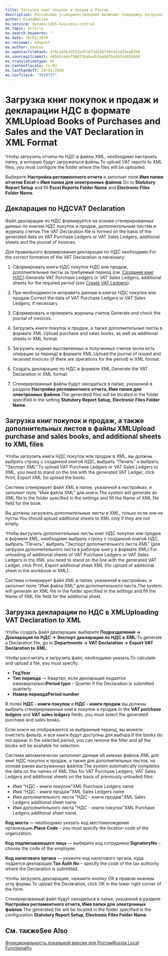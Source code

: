 ```yaml
---
title: Загрузка книг покупок и продаж в России
description: Российские усовершенствования включают поддержку загрузки книг покупок и продаж и деклараций НДС в формате XML.
author: DianaMalina
ms.service: dynamics365-business-central
ms.topic: article
ms.search.keywords: ''
ms.date: 10/01/2020
ms.reviewer: edupont
ms.author: soalex
ms.openlocfilehash: 470ca43b37031bd7c673d25bf39fd15d33ea87b8
ms.sourcegitcommit: ddbb5cede750df1baba4b3eab8fbed6744b5b9d6
ms.translationtype: HT
ms.contentlocale: ru-RU
ms.lasthandoff: 10/01/2020
ms.locfileid: "3919757"
---
```

# <a name="upload-books-of-purchases-and-sales-and-the-vat-declaration-in-xml-format"></a><span data-ttu-id="fcca1-103">Загрузка книг покупок и продаж и декларации НДС в формате XML</span><span class="sxs-lookup"><span data-stu-id="fcca1-103">Upload Books of Purchases and Sales and the VAT Declaration in XML Format</span></span>

<span data-ttu-id="fcca1-104">Чтобы загрузить отчеты по НДС в файлы XML, необходимо настроить папку, в которую будут загружаться файлы.</span><span class="sxs-lookup"><span data-stu-id="fcca1-104">To upload VAT reports to XML files, you must configure the folder where the files will be uploaded.</span></span>

<span data-ttu-id="fcca1-105">Выберите **Настройка регламентного отчета** и заполнит поля **Имя папки отчетов Excel** и **Имя папки для электронных файлов**.</span><span class="sxs-lookup"><span data-stu-id="fcca1-105">Go to **Statutory Report Setup** and fill **Excel Reports Folder Name** and **Electronic Files Folder Name**.</span></span>

## <a name="vat-declaration"></a><span data-ttu-id="fcca1-106">Декларация по НДС</span><span class="sxs-lookup"><span data-stu-id="fcca1-106">VAT Declaration</span></span>

<span data-ttu-id="fcca1-107">Файл декларации по НДС формируется на основе сгенерированных данных по книгам НДС покупок и продаж, дополнительным листам и журналу счетов.</span><span class="sxs-lookup"><span data-stu-id="fcca1-107">The VAT Declaration file is formed on the basis of the generated data on VAT Purchase Ledgers or VAT Sales Ledgers, additional sheets and the journal of invoices.</span></span>

<span data-ttu-id="fcca1-108">Для правильного формирования декларации по НДС необходимо:</span><span class="sxs-lookup"><span data-stu-id="fcca1-108">For the correct formation of the VAT Declaration is necessary:</span></span>

1. <span data-ttu-id="fcca1-109">Сформировать книги НДС покупок НДС или продаж, дополнительные листы за требуемый период (см. [Создание книг НДС](How-to-Create-VAT-Ledgers.md)).</span><span class="sxs-lookup"><span data-stu-id="fcca1-109">Generate VAT Purchase Ledgers or VAT Sales Ledgers, additional sheets for the required period (see [Create VAT Ledgers](How-to-Create-VAT-Ledgers.md)).</span></span>

2. <span data-ttu-id="fcca1-110">При необходимости исправить данные в книгах НДС покупок или продаж.</span><span class="sxs-lookup"><span data-stu-id="fcca1-110">Correct the data of VAT Purchase Ledgers or VAT Sales Ledgers, if necessary.</span></span>

3. <span data-ttu-id="fcca1-111">Сформировать и проверить журналы счетов.</span><span class="sxs-lookup"><span data-stu-id="fcca1-111">Generate and check the journal of invoices.</span></span>

4. <span data-ttu-id="fcca1-112">Загрузить книги покупок и продаж, а также дополнительные листы в формате XML.</span><span class="sxs-lookup"><span data-stu-id="fcca1-112">Upload purchase and sales books, as well as additional sheets in XML format.</span></span>

5. <span data-ttu-id="fcca1-113">Загрузить журнал выставленных и полученных счетов (если есть операции за период) в формате XML.</span><span class="sxs-lookup"><span data-stu-id="fcca1-113">Upload the journal of issued and received invoices (if there are operations for the period) in XML format.</span></span>

6. <span data-ttu-id="fcca1-114">Создать декларацию по НДС в формате XML.</span><span class="sxs-lookup"><span data-stu-id="fcca1-114">Generate the VAT Declaration in XML format.</span></span>

7. <span data-ttu-id="fcca1-115">Сгенерированные файлы будут находиться в папке, указанной в разделе **Настройка регламентного отчета, Имя папки для электронных файлов**.</span><span class="sxs-lookup"><span data-stu-id="fcca1-115">The generated files will be located in the folder specified in the setting **Statutory Report Setup, Electronic Files Folder Name.**</span></span>

## <a name="upload-purchase-and-sales-books-and-additional-sheets-to-xml-files"></a><span data-ttu-id="fcca1-116">Загрузка книг покупок и продаж, а также дополнительных листов в файлы XML</span><span class="sxs-lookup"><span data-stu-id="fcca1-116">Upload purchase and sales books, and additional sheets to XML files</span></span>

<span data-ttu-id="fcca1-117">Чтобы загрузить книги НДС покупок или продаж в XML, вы должны выбрать строку с созданной книгой НДС, выбрать "Печать" и выбрать "Экспорт XML".</span><span class="sxs-lookup"><span data-stu-id="fcca1-117">To upload VAT Purchase Ledgers or VAT Sales Ledgers to XML, you need to stand on the line with the generated VAT Ledger, click Print, Export XML (to upload the book).</span></span>

<span data-ttu-id="fcca1-118">Система сгенерирует файл XML в папке, указанной в настройках, и заполнит поле "Имя файла XML" для книги.</span><span class="sxs-lookup"><span data-stu-id="fcca1-118">The system will generate an XML file in the folder specified in the settings and fill the Name of XML file field for the book.</span></span>

<span data-ttu-id="fcca1-119">Вы должны загружать дополнительные листы в XML, только если они не пусты.</span><span class="sxs-lookup"><span data-stu-id="fcca1-119">You should upload additional sheets to XML only if they are not empty.</span></span>

<span data-ttu-id="fcca1-120">Чтобы выгрузить дополнительные листы книг НДС покупок или продаж в формате XML, необходимо выбрать строку с созданной книгой НДС, выбрать "Печать", выбрать "Экспорт дополнительного листа XML" (для загрузки дополнительного листа в рабочую книгу в формате XML).</span><span class="sxs-lookup"><span data-stu-id="fcca1-120">For unloading of additional sheets of VAT Purchase Ledgers or VAT Sales Ledgers in the XML you need to stand on the line with the generated  VAT Ledger, click Print, Export additional sheet XML (for upload of additional sheet in the workbook in XML).</span></span>

<span data-ttu-id="fcca1-121">Система сгенерирует файл XML в папке, указанной в настройках, и заполнит поле "Имя файла XML" для дополнительного листа.</span><span class="sxs-lookup"><span data-stu-id="fcca1-121">The system will generate an XML file in the folder specified in the settings and fill the Name of XML file field for the additional sheet.</span></span>

## <a name="uploading-vat-declaration-to-xml"></a><span data-ttu-id="fcca1-122">Загрузка декларации по НДС в XML</span><span class="sxs-lookup"><span data-stu-id="fcca1-122">Uploading VAT Declaration to XML</span></span>

<span data-ttu-id="fcca1-123">Чтобы создать файл декларации, выберите **Подразделения -> Декларация по НДС -> Экспорт декларации по НДС в XML**:</span><span class="sxs-lookup"><span data-stu-id="fcca1-123">To generate a Declaration file, go to **Departments -> VAT Declaration -> Export VAT Declaration to XML**:</span></span>

<span data-ttu-id="fcca1-124">Чтобы рассчитать и загрузить файл, необходимо указать:</span><span class="sxs-lookup"><span data-stu-id="fcca1-124">To calculate and upload a file, you must specify:</span></span>

- <span data-ttu-id="fcca1-125">**Год**</span><span class="sxs-lookup"><span data-stu-id="fcca1-125">**Year**</span></span> 
- <span data-ttu-id="fcca1-126">**Тип периода** — Квартал, если декларация подается ежеквартально</span><span class="sxs-lookup"><span data-stu-id="fcca1-126">**Period type** – Quarter if the Declaration is submitted quarterly</span></span>
- <span data-ttu-id="fcca1-127">**Номер периода**</span><span class="sxs-lookup"><span data-stu-id="fcca1-127">**Period number**</span></span>

<span data-ttu-id="fcca1-128">В полях **НДС - книги покупок** и **НДС - книги продаж** вы должны выбрать сгенерированные книги покупок и продаж.</span><span class="sxs-lookup"><span data-stu-id="fcca1-128">In the **VAT purchase ledgers** and **VAT sales ledgers** fields, you must select the generated purchase and sales books.</span></span>

<span data-ttu-id="fcca1-129">Если книги не отображаются за выбранный период, вы можете очистить фильтр, и все книги будут доступны для выбора.</span><span class="sxs-lookup"><span data-stu-id="fcca1-129">If the books do not appear in the selected period, you can remove the filter and all the books will be available for selection.</span></span>

<span data-ttu-id="fcca1-130">Система автоматически заполняет данные об именах файлов XML для книг НДС покупок и продаж, а также для дополнительных листов, на основе ранее выгруженных файлов:</span><span class="sxs-lookup"><span data-stu-id="fcca1-130">The system automatically completes the data on the names of XML files for VAT Purchase Ledgers, VAT Sales Ledgers and additional sheets on the basis of previously unloaded files:</span></span>

- <span data-ttu-id="fcca1-131">Имя "НДС - книги покупок"</span><span class="sxs-lookup"><span data-stu-id="fcca1-131">XML Purchase Ledgers name</span></span>
- <span data-ttu-id="fcca1-132">Имя "НДС - книги продаж"</span><span class="sxs-lookup"><span data-stu-id="fcca1-132">XML Sales Ledgers name</span></span>
- <span data-ttu-id="fcca1-133">Имя дополнительного листа "НДС - книги продаж"</span><span class="sxs-lookup"><span data-stu-id="fcca1-133">XML Sales Ledgers additional sheet name</span></span>
- <span data-ttu-id="fcca1-134">Имя дополнительного листа "НДС - книги покупок"</span><span class="sxs-lookup"><span data-stu-id="fcca1-134">XML Purchase Ledgers additional sheet name</span></span>

<span data-ttu-id="fcca1-135">**Код места** — необходимо указать код местонахождения организации.</span><span class="sxs-lookup"><span data-stu-id="fcca1-135">**Place Code** – you must specify the location code of the organization.</span></span>

<span data-ttu-id="fcca1-136">**Код подписывающего лица** — выберите код сотрудника.</span><span class="sxs-lookup"><span data-stu-id="fcca1-136">**SignatoryNo** – choose the code of the employee.</span></span>

<span data-ttu-id="fcca1-137">**Код налогового органа** — укажите код налогового органа, куда подается декларация.</span><span class="sxs-lookup"><span data-stu-id="fcca1-137">**Tax Auth No** – specify the code of the tax authority where the Declaration is submitted.</span></span>

<span data-ttu-id="fcca1-138">Чтобы загрузить декларацию, нажмите кнопку ОК в правом нижнем углу формы.</span><span class="sxs-lookup"><span data-stu-id="fcca1-138">To upload the Declaration, click OK in the lower right corner of the form.</span></span>

<span data-ttu-id="fcca1-139">Сгенерированный файл будут находиться в папке, указанной в разделе **Настройка регламентного отчета, Имя папки для электронных файлов**.</span><span class="sxs-lookup"><span data-stu-id="fcca1-139">The generated file will be located in the folder specified in the configuration **Statutory Report Setup, Electronic Files Folder Name**.</span></span>

## <a name="see-also"></a><span data-ttu-id="fcca1-140">См. также</span><span class="sxs-lookup"><span data-stu-id="fcca1-140">See Also</span></span>

[<span data-ttu-id="fcca1-141">Функциональность локальной версии для России</span><span class="sxs-lookup"><span data-stu-id="fcca1-141">Russia Local Functionality</span></span>](russia-local-functionality.md)  
